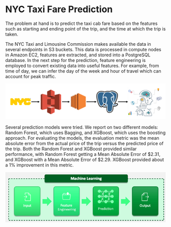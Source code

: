 # NYC Taxi Fare Prediction

The problem at hand is to predict the taxi cab fare based on the features such as starting and ending point of the trip, and the time at which the trip is taken. 

The NYC Taxi and Limousine Commission makes available the data in several endpoints in S3 buckets. This data is processed in compute nodes in Amazon EC2, features are extracted, and stored into a PostgreSQL database.  In the next step for the prediction, feature engineering is employed to convert existing data into useful features. For example, from time of day, we can infer the day of the week and hour of travel which can account for peak traffic.  

![Diagram1](Diagram1-1.png)

Several prediction models were tried. We report on two different models: Random Forest, which uses Bagging, and XGBoost, which uses the boosting approach. For evaluating the models, the evaluation metric was the mean absolute error from the actual price of the trip versus the predicted price of the trip. Both the Random Forest and XGBoost provided similar performance, with Random Forest getting a Mean Absolute Error of $2.31, and XGBoost with a Mean Absolute Error of $2.29. XGBoost provided about a 1% improvement in this metric. 



![feature-engineering](feature-engineering.png)
